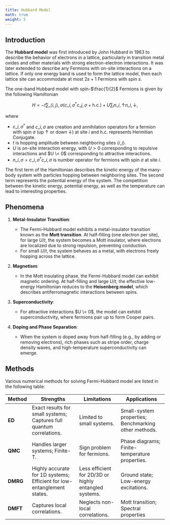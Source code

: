 ```yaml
---
title: Hubbard Model
math: true
weight: 5
---
```


## Introduction

The **Hubbard model** was first introduced by John Hubbard in 1963 to describe the behavior of electrons in a lattice, particularly in transition metal oxides and other materials with strong electron-electron interactions. It was later extended to describe any Fermions with on-site interactions on a lattice. If only one energy band is used to form the lattice model, then each lattice site can accommodate at most $2s+1$ Fermions with spin $s$.

The one-band Hubbard model with spin-$\frac{1}{2}$ Fermions is given by the following Hamiltonian

$$
H = -t \sum\_{\langle i,j \rangle, \sigma} \left( c\_{i,\sigma}^\dagger c\_{j,\sigma} + \text{h.c.} \right) + U \sum_i n\_{i,\uparrow} n\_{i,\downarrow},
$$

where 

- $c\_{i,\sigma}^\dagger$ and $c\_{i,\sigma}$ are creation and annihilation operators for a fermion with spin $\sigma$ (up $\uparrow$ or down $\downarrow$) at site $i$ and $\text{h.c.}$ represents Hermitian Conjugate. 
- $t$ is hopping amplitude between neighboring sites $\langle i,j \rangle$.
- $U$ is on-site interaction energy, with $U > 0$ corresponding to repulsive interactions and $U \< 0$ corresponding to attractive interactions.
- $n\_{i,\sigma} = c\_{i,\sigma}^\dagger c\_{i,\sigma}$ is number operator for fermions with spin $\sigma$ at site $i$.

The first term of the Hamiltonian describes the kinetic energy of the many-body system with particles hopping between neighboring sites. The second term represents the potential energy of the system. The competition between the kinetic energy, potential energy, as well as the temperature can lead to interesting properties.

## Phenomena

1. **Metal-Insulator Transition**:
   - The Fermi-Hubbard model exhibits a metal-insulator transition known as the **Mott transition**. At half-filling (one electron per site), for large $U/t$, the system becomes a Mott insulator, where electrons are localized due to strong repulsion, preventing conduction.
   - For small $U/t$, the system behaves as a metal, with electrons freely hopping across the lattice.

2. **Magnetism**:
   - In the Mott insulating phase, the Fermi-Hubbard model can exhibit magnetic ordering. At half-filling and large $U/t$, the effective low-energy Hamiltonian reduces to the **Heisenberg model**, which describes antiferromagnetic interactions between spins.

3. **Superconductivity**:
   - For attractive interactions $U \< 0$, the model can exhibit superconductivity, where fermions pair up to form Cooper pairs.

4. **Doping and Phase Separation**:
   - When the system is doped away from half-filling (e.g., by adding or removing electrons), rich phases such as stripe order, charge density waves, and high-temperature superconductivity can emerge.


## Methods

Various numerical methods for solving Fermi-Hubbard model are listed in the following table:

| Method                  | Strengths                              | Limitations                          | Applications                          |
|-------------------------|----------------------------------------|--------------------------------------|---------------------------------------|
| **ED**   | Exact results for small systems; Captures full quantum correlations.        | Limited to small systems.             | Small-system properties; Benchmarking other methods.               |
| **QMC**     | Handles larger systems; Finite-T.       | Sign problem for fermions.            | Phase diagrams; Finite-temperature properties.        |
| **DMRG**                    | Highly accurate for 1D systems; Efficient for low-entanglement states.         | Less efficient for 2D/3D or highly entangled systems.             | Ground state; Low-energy excitations.  |
| **DMFT**                    | Captures local correlations.            | Neglects non-local correlations.      | Mott transition; Spectral properties  |
